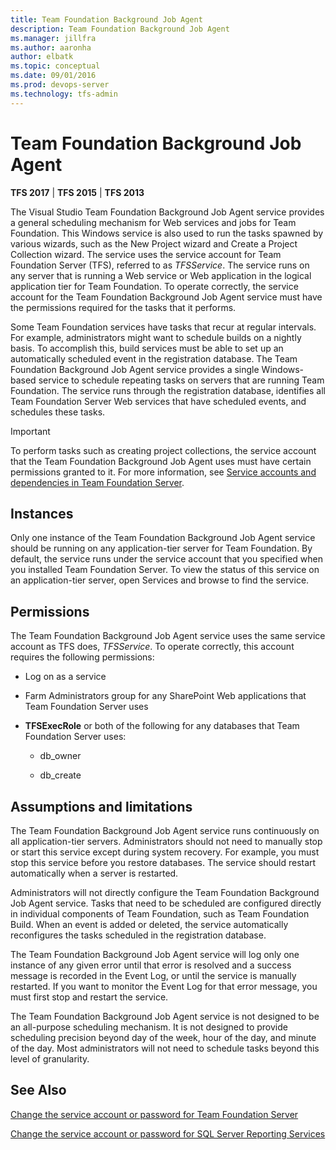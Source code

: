 ```yaml
---
title: Team Foundation Background Job Agent
description: Team Foundation Background Job Agent
ms.manager: jillfra
ms.author: aaronha
author: elbatk
ms.topic: conceptual
ms.date: 09/01/2016
ms.prod: devops-server
ms.technology: tfs-admin
---
```


# Team Foundation Background Job Agent

**TFS 2017** | **TFS 2015** | **TFS 2013**

The Visual Studio Team Foundation Background Job Agent service provides a general scheduling mechanism for Web services and jobs for Team Foundation. This Windows service is also used to run the tasks spawned by various wizards, such as the New Project wizard and Create a Project Collection wizard. The service uses the service account for Team Foundation Server (TFS), referred to as *TFSService*. The service runs on any server that is running a Web service or Web application in the logical application tier for Team Foundation. To operate correctly, the service account for the Team Foundation Background Job Agent service must have the permissions required for the tasks that it performs.

Some Team Foundation services have tasks that recur at regular intervals. For example, administrators might want to schedule builds on a nightly basis. To accomplish this, build services must be able to set up an automatically scheduled event in the registration database. The Team Foundation Background Job Agent service provides a single Windows-based service to schedule repeating tasks on servers that are running Team Foundation. The service runs through the registration database, identifies all Team Foundation Server Web services that have scheduled events, and schedules these tasks.

> [!IMPORTANT]
> To perform tasks such as creating project collections, the service account that the Team Foundation Background Job Agent uses must have certain permissions granted to it. For more information, see [Service accounts and dependencies in Team Foundation Server](../admin/service-accounts-dependencies-tfs.md).

## Instances

Only one instance of the Team Foundation Background Job Agent service should be running on any application-tier server for Team Foundation. By default, the service runs under the service account that you specified when you installed Team Foundation Server. To view the status of this service on an application-tier server, open Services and browse to find the service.

## Permissions

The Team Foundation Background Job Agent service uses the same service account as TFS does, *TFSService*. To operate correctly, this account requires the following permissions:

-   Log on as a service

-   Farm Administrators group for any SharePoint Web applications that Team Foundation Server uses

-   **TFSExecRole** or both of the following for any databases that Team Foundation Server uses:

    -   db\_owner

    -   db\_create

## Assumptions and limitations

The Team Foundation Background Job Agent service runs continuously on all application-tier servers. Administrators should not need to manually stop or start this service except during system recovery. For example, you must stop this service before you restore databases. The service should restart automatically when a server is restarted.

Administrators will not directly configure the Team Foundation Background Job Agent service. Tasks that need to be scheduled are configured directly in individual components of Team Foundation, such as Team Foundation Build. When an event is added or deleted, the service automatically reconfigures the tasks scheduled in the registration database.

The Team Foundation Background Job Agent service will log only one instance of any given error until that error is resolved and a success message is recorded in the Event Log, or until the service is manually restarted. If you want to monitor the Event Log for that error message, you must first stop and restart the service.

The Team Foundation Background Job Agent service is not designed to be an all-purpose scheduling mechanism. It is not designed to provide scheduling precision beyond day of the week, hour of the day, and minute of the day. Most administrators will not need to schedule tasks beyond this level of granularity.

## See Also

 [Change the service account or password for Team Foundation Server](../admin/change-service-account-password.md) 

 [Change the service account or password for SQL Server Reporting Services](../admin/change-service-account-or-password-sql-reporting.md) 

